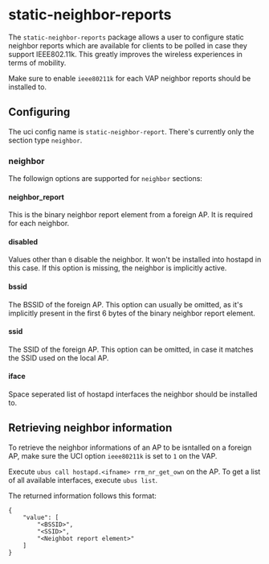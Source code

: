 # static-neighbor-reports
The `static-neighbor-reports` package allows a user to configure static neighbor reports which
are available for clients to be polled in case they support IEEE802.11k. This greatly improves
the wireless experiences in terms of mobility.

Make sure to enable `ieee80211k` for each VAP neighbor reports should be installed to.

## Configuring
The uci config name is `static-neighbor-report`. There's currently only the section
type `neighbor`.

### neighbor
The followign options are supported for `neighbor` sections:

#### neighbor_report
This is the binary neighbor report element from a foreign AP. It is required for each neighbor.

#### disabled
Values other than `0` disable the neighbor. It won't be installed into hostapd in this case.
If this option is missing, the neighbor is implicitly active.

#### bssid
The BSSID of the foreign AP. This option can usually be omitted, as it's implicitly present in
the first 6 bytes of the binary neighbor report element.

#### ssid
The SSID of the foreign AP. This option can be omitted, in case it matches the SSID used on the local AP.

#### iface
Space seperated list of hostapd interfaces the neighbor should be installed to.

## Retrieving neighbor information
To retrieve the neighbor informations of an AP to be isntalled on a foreign AP, make sure the UCI option
`ieee80211k` is set to `1` on the VAP.

Execute `ubus call hostapd.<ifname> rrm_nr_get_own` on the AP. To get a list of all available interfaces,
execute `ubus list`.

The returned information  follows this format:

```
{
	"value": [
		"<BSSID>",
		"<SSID>",
		"<Neighbot report element>"
	]
}
```
